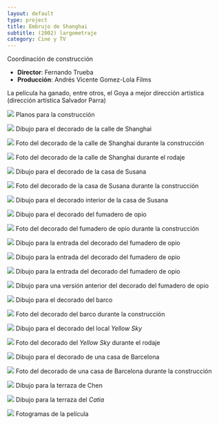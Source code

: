 ```yaml
---
layout: default 
type: project
title: Embrujo de Shanghai
subtitle: (2002) largometraje
category: Cine y TV
---
```

Coordinación de construcción

- **Director**: Fernando Trueba
- **Producción**: Andrés Vicente Gomez-Lola Films

La película ha ganado, entre otros, el Goya a mejor dirección artística (dirección artística Salvador Parra)

![](00.jpg)
Planos para la construcción

![](01.jpg)
Dibujo para el decorado de la calle de Shanghai

![](02.jpg)
Foto del decorado de la calle de Shanghai durante la construcción

![](03.jpg)
Foto del decorado de la calle de Shanghai durante el rodaje

![](04.jpg)
Dibujo para el decorado de la casa de Susana

![](05.jpg)
Foto del decorado de la casa de Susana durante la construcción

![](06.jpg)
Dibujo para el decorado interior de la casa de Susana

![](07.jpg)
Dibujo para el decorado del fumadero de opio

![](08.jpg)
Foto del decorado del fumadero de opio durante la construcción

![](10.jpg)
Dibujo para la entrada del decorado del fumadero de opio

![](11.jpg)
Dibujo para la entrada del decorado del fumadero de opio

![](12.jpg)
Dibujo para la entrada del decorado del fumadero de opio

![](13.jpg)
Dibujo para una versión anterior del decorado del fumadero de opio

![](14.jpg)
Dibujo para el decorado del barco

![](15.jpg)
Foto del decorado del barco durante la construcción

![](16.jpg)
Dibujo para el decorado del local *Yellow Sky*

![](17.jpg)
Foto del decorado del *Yellow Sky* durante el rodaje

![](18.jpg)
Dibujo para el decorado de una casa de Barcelona

![](19.jpg)
Foto del decorado de una casa de Barcelona durante la construcción

![](20.jpg)
Dibujo para la terraza de Chen

![](21.jpg)
Dibujo para la terraza del *Catia*

![](22.jpg)
Fotogramas de la película
